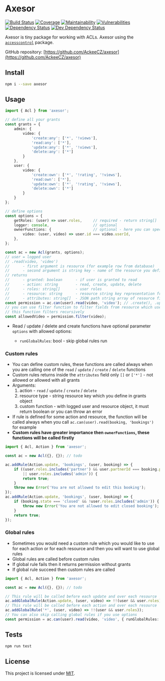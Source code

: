 # Axesor
[![Build Status](https://img.shields.io/travis/com/AckeeCZ/axesor/master.svg?style=flat-square)](https://travis-ci.com/AckeeCZ/axesor)
[![Coverage](https://img.shields.io/codeclimate/coverage/AckeeCZ/node-acl.svg?style=flat-square)](https://codeclimate.com/github/AckeeCZ/node-acl)
[![Maintainability](https://img.shields.io/codeclimate/maintainability/AckeeCZ/node-acl.svg?style=flat-square)](https://codeclimate.com/github/AckeeCZ/node-acl)
[![Vulnerabilities](https://img.shields.io/snyk/vulnerabilities/github/AckeeCZ/node-acl.svg?style=flat-square)](https://snyk.io/test/github/AckeeCZ/node-acl?targetFile=package.json)
[![Dependency Status](https://img.shields.io/david/AckeeCZ/node-acl.svg?style=flat-square)](https://david-dm.org/AckeeCZ/node-acl)
[![Dev Dependency Status](https://img.shields.io/david/dev/AckeeCZ/node-acl.svg?style=flat-square)](https://david-dm.org/AckeeCZ/node-acl?type=dev)

Axesor is tiny package for working with ACLs. Axesor using the [`accesscontrol`](https://github.com/onury/accesscontrol) package. 

GitHub repository: [https://github.com/AckeeCZ/axesor](https://github.com/AckeeCZ/axesor)

## Install

```bash
npm i --save axesor
```

## Usage

```typescript
import { Acl } from 'axesor';

// define all your grants
const grants = {
    admin: {
        video: {
            'create:any': ['*', '!views'],
            'read:any': ['*'],
            'update:any': ['*', '!views'],
            'delete:any': ['*']
        }
    },
    user: {
        video: {
            'create:own': ['*', '!rating', '!views'],
            'read:own': ['*'],
            'update:own': ['*', '!rating', '!views'],
            'delete:own': ['*']
        }
    }
};

// define options
const options = {
    getRoles: (user) => user.roles,     // required - return string[]
    logger: console,                    // optional
    ownerFunctions: {                   // optional - here you can specify ownership between resources
        video: (user, video) => user.id === video.userId,
    },
};

const ac = new Acl(grants, options);
// user = logged user
// .read(video, 'video')
//      - first argument is resource (for example row from database)
//      - second argument is string key - name of the resource you define in grants object
// returns
//      - granted: boolean      - if user is granted to read
//      - action: string        - read, create, update, delete
//      - roles: string[]       - user roles
//      - resource: string      - resource string key representation from grants object
//      - attributes: string[]  - JSON path string array of resource fields which user is allowed to read / update / create / delete - array of fields which you define in grants object
const permission = ac.can(user).read(video, 'video'); // .create(), .update(), .delete() with same arguments
// you can use filter function to filter fields from resource which user can manipulate with
// this function filters recursively
const allowedVideo = permission.filter(video);
```

- Read / update / delete and create functions have optional parameter `options` with allowed options:
    
    * `runGlobalRules`: bool - skip global rules run

### Custom rules

- You can define custom rules, these functions are called always when you are calling one of the `read` / `update` / `create` / `delete` functions
- Custom rules returns inside the `attributes` field only `[]` or `['*']` - not allowed or allowed with all grants
- Arguments:
    1) action           - `read` / `update` / `create` / `delete`
    2) resource type    - string resource key which you define in grants object
    3) custom function  - with logged user and resource object, it must return boolean or you can throw an error
- If rule is defined for some action and resource, the function will be called always when you call `ac.can(user).read(booking, 'bookings')` for example
- **Custom rules have greater importance then `ownerFunctions`, these functions will be called firstly**

```typescript
import { Acl, Action } from 'axesor';

const ac = new Acl({}, {}); // todo

ac.addRule(Action.update, 'bookings', (user, booking) => {
    if ((user.roles.includes('partner') && user.partnerId === booking.partnerId)
        || user.roles.includes('admin')) {
        return true;
    }
    throw new Error('You are not allowed to edit this booking');
});
ac.addRule(Action.update, 'bookings', (user, booking) => {
    if (booking.state === 'closed' && !user.roles.includes('admin')) {
        throw new Error('You are not allowed to edit closed booking');
    }
    return true;
});
```

### Global rules

- Sometimes you would need a custom rule which you would like to use for each action or for each resource and then
you will want to use global rules
- Global rules are called before custom rules
- If global rule fails then it returns permission without grants
- If global rule succeed then custom rules are called 

```typescript
import { Acl, Action } from 'axesor';

const ac = new Acl({}, {}); // todo

// This rule will be called before each update and over each resource
ac.addGlobalRule(Action.update, (user, video) => !!(user && user.roles));
// This rule will be called before each action and over each resource
ac.addGlobalRule('*', (user, video) => !!(user && user.roles));
// You can also skip calling global rules if you use options
const permission = ac.can(user).read(video, 'video', { runGlobalRules: false });
```

## Tests

```bash
npm run test
```

## License

This project is licensed under [MIT](./LICENSE).
